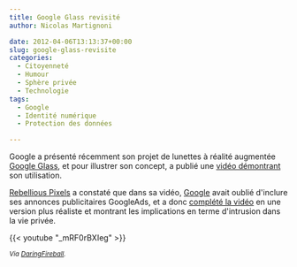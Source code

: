 ```yaml
---
title: Google Glass revisité
author: Nicolas Martignoni

date: 2012-04-06T13:13:37+00:00
slug: google-glass-revisite
categories:
  - Citoyenneté
  - Humour
  - Sphère privée
  - Technologie
tags:
  - Google
  - Identité numérique
  - Protection des données

---
```

Google a présenté récemment son projet de lunettes à réalité augmentée [Google Glass][1], et pour illustrer son concept, a publié une [vidéo démontrant][2] son utilisation.

[Rebellious Pixels][3] a constaté que dans sa vidéo, [Google][4] avait oublié d'inclure ses annonces publicitaires GoogleAds, et a donc [complété la vidéo][5] en une version plus réaliste et montrant les implications en terme d'intrusion dans la vie privée.

{{< youtube "_mRF0rBXIeg" >}}

_<small>Via [DaringFireball][6].</small>_

 [1]: https://g.co/projectglass "Project Glass"
 [2]: https://www.youtube.com/watch?v=9c6W4CCU9M4
 [3]: https://www.youtube.com/user/rebelliouspixels
 [4]: https://google.com/
 [5]: https://www.youtube.com/watch?v=_mRF0rBXIeg
 [6]: https://daringfireball.net/linked/2012/04/05/admented-reality

<!--more-->
